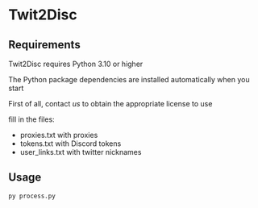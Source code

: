 # Twit2Disc

## Requirements
Twit2Disc requires Python 3.10 or higher

The Python package dependencies are installed automatically when you start

First of all, contact *us* to obtain the appropriate license to use

fill in the files:
* proxies.txt     with proxies
* tokens.txt      with Discord tokens
* user_links.txt  with twitter nicknames

## Usage
    py process.py
